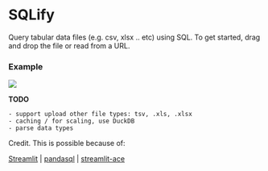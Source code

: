 # SQLify

Query tabular data files (e.g. csv, xlsx .. etc) using SQL. To get started, drag and drop the file or read from a URL.


### Example

![](./assets/demo.gif)



**TODO**
```
- support upload other file types: tsv, .xls, .xlsx
- caching / for scaling, use DuckDB
- parse data types
```

Credit. This is possible because of:

[Streamlit](https://github.com/streamlit/streamlit) | [pandasql](https://github.com/yhat/pandasql) | [streamlit-ace](https://github.com/okld/streamlit-ace)
